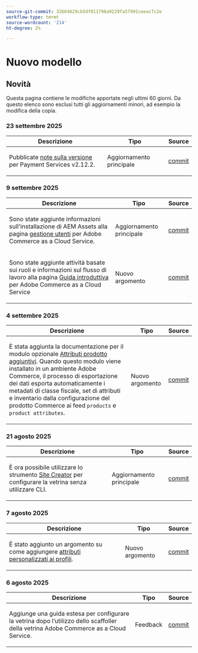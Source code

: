 ```yaml
---
source-git-commit: 32664829cb5df011796a9229fa57991ceeac7c2e
workflow-type: tm+mt
source-wordcount: '214'
ht-degree: 2%

---
```

# Nuovo modello

## Novità

Questa pagina contiene le modifiche apportate negli ultimi 60 giorni. Da questo elenco sono esclusi tutti gli aggiornamenti minori, ad esempio la modifica della copia.

### 23 settembre 2025

<table style="table-layout:auto;">
  <thead>
    <tr>
      <th>Descrizione</th>
      <th>Tipo</th>
      <th>Source</th>
    </tr>
  </thead>
  <tbody>
    <tr>
      <td><p>Pubblicate <a href="https://experienceleague.adobe.com/it/docs/commerce/payment-services/release-notes">note sulla versione</a> per Payment Services v2.12.2.</p>
</td>
      <td>
        Aggiornamento principale
      </td>
      <td><a href="https://github.com/AdobeDocs/commerce.en/commit/1e5ee370bf91d33f35585d2d64b393fede721ce6">commit</a></td>
    </tr>
  </tbody>
</table>

### 9 settembre 2025

<table style="table-layout:auto;">
  <thead>
    <tr>
      <th>Descrizione</th>
      <th>Tipo</th>
      <th>Source</th>
    </tr>
  </thead>
  <tbody>
    <tr>
      <td><p>Sono state aggiunte informazioni sull'installazione di AEM Assets alla pagina <a href="https://experienceleague.adobe.com/it/docs/commerce/cloud-service/user-management">gestione utenti</a> per Adobe Commerce as a Cloud Service.</p>
</td>
      <td>
        Aggiornamento principale
      </td>
      <td><a href="https://github.com/AdobeDocs/commerce.en/commit/acce1aad405e74b1171faddf7f0d6681bd0a048d">commit</a></td>
    </tr>
    <tr>
      <td><p>Sono state aggiunte attività basate sui ruoli e informazioni sul flusso di lavoro alla pagina <a href="https://experienceleague.adobe.com/it/docs/commerce/cloud-service/getting-started">Guida introduttiva</a> per Adobe Commerce as a Cloud Service</p>
</td>
      <td>
        Nuovo argomento
      </td>
      <td><a href="https://github.com/AdobeDocs/commerce.en/commit/f62434c55d21f65568af422bd278e6ed917b805b">commit</a></td>
    </tr>
  </tbody>
</table>

### 4 settembre 2025

<table style="table-layout:auto;">
  <thead>
    <tr>
      <th>Descrizione</th>
      <th>Tipo</th>
      <th>Source</th>
    </tr>
  </thead>
  <tbody>
    <tr>
      <td><p>È stata aggiunta la documentazione per il modulo opzionale <a href="https://experienceleague.adobe.com/it/docs/commerce/saas-data-export/extensibility/add-tax-attribute-set-inventory-attributes">Attributi prodotto aggiuntivi</a>. Quando questo modulo viene installato in un ambiente Adobe Commerce, il processo di esportazione dei dati esporta automaticamente i metadati di classe fiscale, set di attributi e inventario dalla configurazione del prodotto Commerce ai feed <code class="language-plaintext highlighter-rouge">products</code> e <code class="language-plaintext highlighter-rouge">product attributes</code>.</p>
</td>
      <td>
        Nuovo argomento
      </td>
      <td><a href="https://github.com/AdobeDocs/commerce.en/commit/a77c6bd98622488214d89a077e1dfaa8338108fd">commit</a></td>
    </tr>
  </tbody>
</table>

### 21 agosto 2025

<table style="table-layout:auto;">
  <thead>
    <tr>
      <th>Descrizione</th>
      <th>Tipo</th>
      <th>Source</th>
    </tr>
  </thead>
  <tbody>
    <tr>
      <td><p>È ora possibile utilizzare lo strumento <a href="https://experienceleague.adobe.com/it/docs/commerce/cloud-service/storefront">Site Creator</a> per configurare la vetrina senza utilizzare CLI.</p>
</td>
      <td>
        Aggiornamento principale
      </td>
      <td><a href="https://github.com/AdobeDocs/commerce.en/commit/bf3954af26fba0aa943261a0673166c0537e692e">commit</a></td>
    </tr>
  </tbody>
</table>

### 7 agosto 2025

<table style="table-layout:auto;">
  <thead>
    <tr>
      <th>Descrizione</th>
      <th>Tipo</th>
      <th>Source</th>
    </tr>
  </thead>
  <tbody>
    <tr>
      <td><p>È stato aggiunto un argomento su come aggiungere <a href="https://experienceleague.adobe.com/it/docs/commerce/data-connection/customize-data/custom-identities">attributi personalizzati ai profili</a>.</p>
</td>
      <td>
        Nuovo argomento
      </td>
      <td><a href="https://github.com/AdobeDocs/commerce.en/commit/403b15368c52f3965e65a9175c82c2f6cd1773bb">commit</a></td>
    </tr>
  </tbody>
</table>

### 6 agosto 2025

<table style="table-layout:auto;">
  <thead>
    <tr>
      <th>Descrizione</th>
      <th>Tipo</th>
      <th>Source</th>
    </tr>
  </thead>
  <tbody>
    <tr>
      <td><p>Aggiunge una guida estesa per configurare la vetrina dopo l’utilizzo dello scaffoller della vetrina Adobe Commerce as a Cloud Service.</p>
</td>
      <td>
        Feedback
      </td>
      <td><a href="https://github.com/AdobeDocs/commerce.en/commit/ad0c36006a01491aee1ca1643c6a3ab63f39f7e4">commit</a></td>
    </tr>
  </tbody>
</table>
